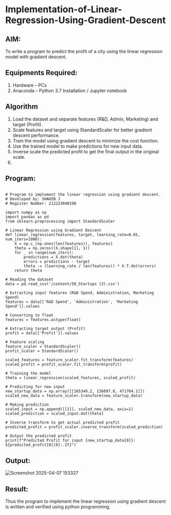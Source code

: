 # Implementation-of-Linear-Regression-Using-Gradient-Descent

## AIM:
To write a program to predict the profit of a city using the linear regression model with gradient descent.

## Equipments Required:
1. Hardware – PCs
2. Anaconda – Python 3.7 Installation / Jupyter notebook

## Algorithm
1. Load the dataset and separate features (R&D, Admin, Marketing) and target (Profit).
2. Scale features and target using StandardScaler for better gradient descent performance.
3. Train the model using gradient descent to minimize the cost function.
4. Use the trained model to make predictions for new input data.
5. Inverse scale the predicted profit to get the final output in the original scale.
6. 
## Program:
```

# Program to implement the linear regression using gradient descent.
# Developed by: SHAHIN J
# Register Number: 212223040190

import numpy as np
import pandas as pd
from sklearn.preprocessing import StandardScaler

# Linear Regression using Gradient Descent
def linear_regression(features, target, learning_rate=0.01, num_iters=1000):
    X = np.c_[np.ones(len(features)), features]  
    theta = np.zeros((X.shape[1], 1))  
    for _ in range(num_iters):
        predictions = X.dot(theta)
        errors = predictions - target
        theta -= (learning_rate / len(features)) * X.T.dot(errors)
    return theta

# Reading the dataset
data = pd.read_csv('/content/50_Startups (2).csv')

# Extracting input features (R&D Spend, Administration, Marketing Spend)
features = data[['R&D Spend', 'Administration', 'Marketing Spend']].values

# Converting to float
features = features.astype(float)

# Extracting target output (Profit)
profit = data[['Profit']].values

# Feature scaling
feature_scaler = StandardScaler()
profit_scaler = StandardScaler()

scaled_features = feature_scaler.fit_transform(features)
scaled_profit = profit_scaler.fit_transform(profit)

# Training the model
theta = linear_regression(scaled_features, scaled_profit)

# Predicting for new input
new_startup_data = np.array([[165349.2, 136897.8, 471784.1]])  
scaled_new_data = feature_scaler.transform(new_startup_data)

# Making prediction
scaled_input = np.append([[1]], scaled_new_data, axis=1) 
scaled_prediction = scaled_input.dot(theta)

# Inverse transform to get actual predicted profit
predicted_profit = profit_scaler.inverse_transform(scaled_prediction)

# Output the predicted profit
print(f"Predicted Profit for input {new_startup_data[0]}: ${predicted_profit[0][0]:.2f}")

```

## Output:
![Screenshot 2025-04-07 153327](https://github.com/user-attachments/assets/b640132d-364b-4a65-b8da-98b93a269a17)

## Result:
Thus the program to implement the linear regression using gradient descent is written and verified using python programming.
